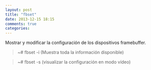 ```yaml
---
layout: post
title: "fbset"
date: 2013-12-15 18:15
comments: true
categories: 
---
```

Mostrar y modificar la configuración de los dispositivos framebuffer.

>~# fbset -i  (Muestra toda la información disponible)

>~# fbset -s  (visualizar la configuración en modo vídeo)

